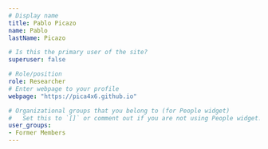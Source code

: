 ```yaml
---
# Display name
title: Pablo Picazo
name: Pablo 
lastName: Picazo

# Is this the primary user of the site?
superuser: false

# Role/position
role: Researcher
# Enter webpage to your profile
webpage: "https://pica4x6.github.io"

# Organizational groups that you belong to (for People widget)
#   Set this to `[]` or comment out if you are not using People widget.
user_groups:
- Former Members
---
```




